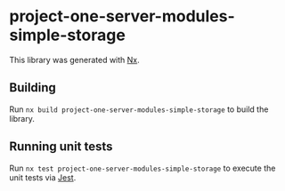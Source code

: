 # project-one-server-modules-simple-storage

This library was generated with [Nx](https://nx.dev).

## Building

Run `nx build project-one-server-modules-simple-storage` to build the library.

## Running unit tests

Run `nx test project-one-server-modules-simple-storage` to execute the unit tests via [Jest](https://jestjs.io).

